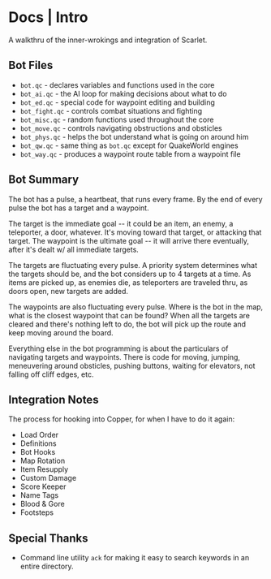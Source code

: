 # Docs | Intro

A walkthru of the inner-wrokings and integration of Scarlet.

## Bot Files

- ``bot.qc`` - declares variables and functions used in the core
- ``bot_ai.qc`` - the AI loop for making decisions about what to do
- ``bot_ed.qc`` - special code for waypoint editing and building
- ``bot_fight.qc`` - controls combat situations and fighting
- ``bot_misc.qc`` - random functions used throughout the core
- ``bot_move.qc`` - controls navigating obstructions and obsticles
- ``bot_phys.qc`` - helps the bot understand what is going on around him
- ``bot_qw.qc`` - same thing as ``bot.qc`` except for QuakeWorld engines
- ``bot_way.qc`` - produces a waypoint route table from a waypoint file

## Bot Summary

The bot has a pulse, a heartbeat, that runs every frame.  By the end of every pulse the bot has a target and a waypoint.

The target is the immediate goal -- it could be an item, an enemy, a teleporter, a door, whatever.  It's moving toward that target, or attacking that target.  The waypoint is the ultimate goal -- it will arrive there eventually, after it's dealt w/ all immediate targets.

The targets are fluctuating every pulse.  A priority system determines what the targets should be, and the bot considers up to 4 targets at a time.  As items are picked up, as enemies die, as teleporters are traveled thru, as doors open, new targets are added.

The waypoints are also fluctuating every pulse.  Where is the bot in the map, what is the closest waypoint that can be found?  When all the targets are cleared and there's nothing left to do, the bot will pick up the route and keep moving around the board.

Everything else in the bot programming is about the particulars of navigating targets and waypoints.  There is code for moving, jumping, meneuvering around obsticles, pushing buttons, waiting for elevators, not falling off cliff edges, etc.

## Integration Notes

The process for hooking into Copper, for when I have to do it again:

- Load Order
- Definitions
- Bot Hooks
- Map Rotation
- Item Resupply
- Custom Damage
- Score Keeper
- Name Tags
- Blood & Gore
- Footsteps

## Special Thanks

- Command line utility ``ack`` for making it easy to search keywords in an entire directory.